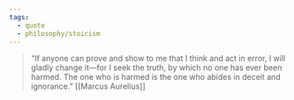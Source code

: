 ```yaml
---
tags:
  - quote
  - philosophy/stoicism
---
```

> “If anyone can prove and show to me that I think and act in error, I will gladly change it—for I seek the truth, by which no one has ever been harmed. The one who is harmed is the one who abides in deceit and ignorance.”
> [[Marcus Aurelius]]
